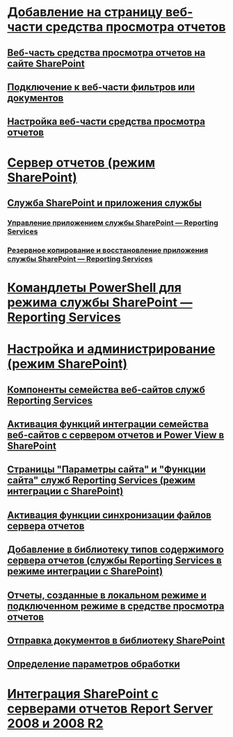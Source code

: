 # [Добавление на страницу веб-части средства просмотра отчетов](add-reporting-services-content-types-to-a-sharepoint-library.md)
## [Веб-часть средства просмотра отчетов на сайте SharePoint](../report-viewer-web-part-on-a-sharepoint-site.md)
## [Подключение к веб-части фильтров или документов](../connect-filter-or-documents-web-part-reporting-services-sharepoint-integrated-mode.md)
## [Настройка веб-части средства просмотра отчетов](../customize-the-report-viewer-web-part.md)
# [Сервер отчетов (режим SharePoint)](../reporting-services-report-server-sharepoint-mode.md)
## [Служба SharePoint и приложения службы](../reporting-services-sharepoint-service-and-service-applications.md)
### [Управление приложением службы SharePoint — Reporting Services](../manage-a-reporting-services-sharepoint-service-application.md)
### [Резервное копирование и восстановление приложения службы SharePoint — Reporting Services](../backup-and-restore-reporting-services-sharepoint-service-applications.md)
# [Командлеты PowerShell для режима службы SharePoint — Reporting Services](../powershell-cmdlets-for-reporting-services-sharepoint-mode.md)
# [Настройка и администрирование (режим SharePoint)](../configure-administer-report-server-reporting-services-sharepoint-mode.md)
## [Компоненты семейства веб-сайтов служб Reporting Services](../reporting-services-site-collection-features.md)
## [Активация функций интеграции семейства веб-сайтов с сервером отчетов и Power View в SharePoint](../activate-the-report-server-and-power-view-integration-features-in-sharepoint.md)
## [Страницы "Параметры сайта" и "Функции сайта" служб Reporting Services (режим интеграции с SharePoint)](../reporting-services-site-settings-and-site-features-sharepoint-mode.md)
## [Активация функции синхронизации файлов сервера отчетов](../activate-report-server-file-sync-feature-sharepoint-central-administration.md)
## [Добавление в библиотеку типов содержимого сервера отчетов (службы Reporting Services в режиме интеграции с SharePoint)](../add-reporting-services-content-types-to-a-sharepoint-library.md)
## [Отчеты, созданные в локальном режиме и подключенном режиме в средстве просмотра отчетов](../local-vs-connected-mode-report-viewer-reporting-services-sharepoint-mode.md)
## [Отправка документов в библиотеку SharePoint](../upload-documents-to-a-sharepoint-library-reporting-services-in-sharepoint-mode.md)
## [Определение параметров обработки](../set-processing-options-reporting-services-in-sharepoint-integrated-mode.md)
# [Интеграция SharePoint с серверами отчетов Report Server 2008 и 2008 R2](../sharepoint-integration-with-2008-and-2008-r2-report-servers.md)
